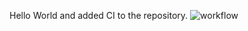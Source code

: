 Hello World and added CI to the repository.
![workflow](https://github.com/<UserName>/<RepositoryName>/actions/workflows/main.yml/badge.svg)